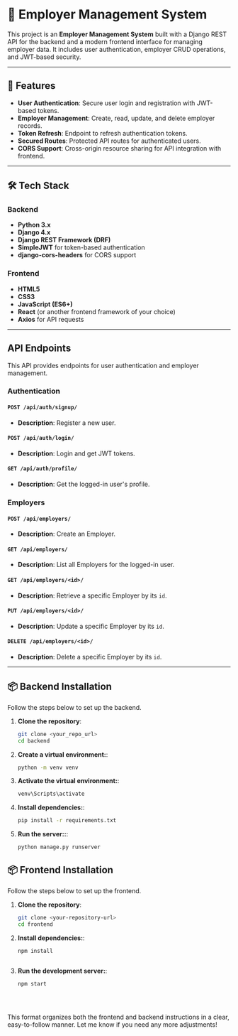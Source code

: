 # 🏢 Employer Management System

This project is an **Employer Management System** built with a Django REST API for the backend and a modern frontend interface for managing employer data. It includes user authentication, employer CRUD operations, and JWT-based security.

---

## 🚀 Features

- **User Authentication**: Secure user login and registration with JWT-based tokens.
- **Employer Management**: Create, read, update, and delete employer records.
- **Token Refresh**: Endpoint to refresh authentication tokens.
- **Secured Routes**: Protected API routes for authenticated users.
- **CORS Support**: Cross-origin resource sharing for API integration with frontend.

---

## 🛠️ Tech Stack

### Backend

- **Python 3.x**
- **Django 4.x**
- **Django REST Framework (DRF)**
- **SimpleJWT** for token-based authentication
- **django-cors-headers** for CORS support

### Frontend

- **HTML5**
- **CSS3**
- **JavaScript (ES6+)**
- **React** (or another frontend framework of your choice)
- **Axios** for API requests

---

## API Endpoints

This API provides endpoints for user authentication and employer management.

### Authentication

#### `POST /api/auth/signup/`
- **Description**: Register a new user.
  
#### `POST /api/auth/login/`
- **Description**: Login and get JWT tokens.

#### `GET /api/auth/profile/`
- **Description**: Get the logged-in user's profile.

### Employers

#### `POST /api/employers/`
- **Description**: Create an Employer.

#### `GET /api/employers/`
- **Description**: List all Employers for the logged-in user.

#### `GET /api/employers/<id>/`
- **Description**: Retrieve a specific Employer by its `id`.

#### `PUT /api/employers/<id>/`
- **Description**: Update a specific Employer by its `id`.

#### `DELETE /api/employers/<id>/`
- **Description**: Delete a specific Employer by its `id`.

---

## 📦 Backend Installation

Follow the steps below to set up the backend.

1. **Clone the repository**:
   ```bash
   git clone <your_repo_url>
   cd backend
2. **Create a virtual environment:**:
   ```bash
   python -m venv venv
3. **Activate the virtual environment:**:
   ```bash
   venv\Scripts\activate
4. **Install dependencies:**:
   ```bash
   pip install -r requirements.txt

5. **Run the server::**:
   ```bash
   python manage.py runserver

## 📦 Frontend Installation

Follow the steps below to set up the frontend.

1. **Clone the repository**:
   ```bash
   git clone <your-repository-url>
   cd frontend
2. **Install dependencies:**:
   ```bash
   npm install
     

3. **Run the development server:**:
   ```bash
   npm start




##
This format organizes both the frontend and backend instructions in a clear, easy-to-follow manner. Let me know if you need any more adjustments!
